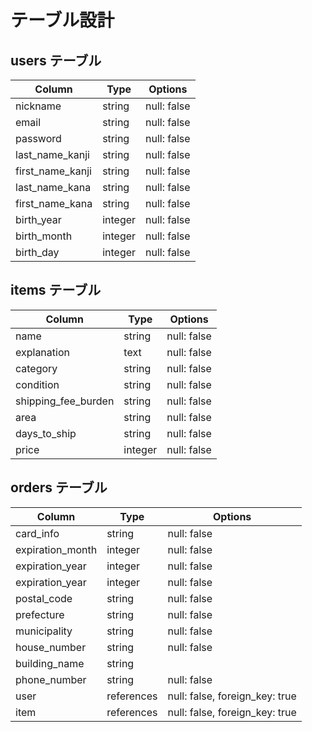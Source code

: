 # テーブル設計

## users テーブル

| Column           | Type    | Options     |
| ---------------- | ------- | ----------- |
| nickname         | string  | null: false |
| email            | string  | null: false |
| password         | string  | null: false |
| last_name_kanji  | string  | null: false |
| first_name_kanji | string  | null: false |
| last_name_kana   | string  | null: false |
| first_name_kana  | string  | null: false |
| birth_year       | integer | null: false |
| birth_month      | integer | null: false |
| birth_day        | integer | null: false |


## items テーブル

| Column              | Type    | Options     |
| ------------------- | ------- | ----------- |
| name                | string  | null: false |
| explanation         | text    | null: false |
| category            | string  | null: false |
| condition           | string  | null: false |
| shipping_fee_burden | string  | null: false |
| area                | string  | null: false |
| days_to_ship        | string  | null: false |
| price               | integer | null: false |

## orders テーブル

| Column           | Type       | Options                        |
| ---------------- | ---------- | ------------------------------ |
| card_info        | string     | null: false                    |
| expiration_month | integer    | null: false                    |
| expiration_year  | integer    | null: false                    |
| expiration_year  | integer    | null: false                    |
| postal_code      | string     | null: false                    |
| prefecture       | string     | null: false                    |
| municipality     | string     | null: false                    |
| house_number     | string     | null: false                    |
| building_name    | string     |                                |
| phone_number     | string     | null: false                    |
| user             | references | null: false, foreign_key: true |
| item             | references | null: false, foreign_key: true |
